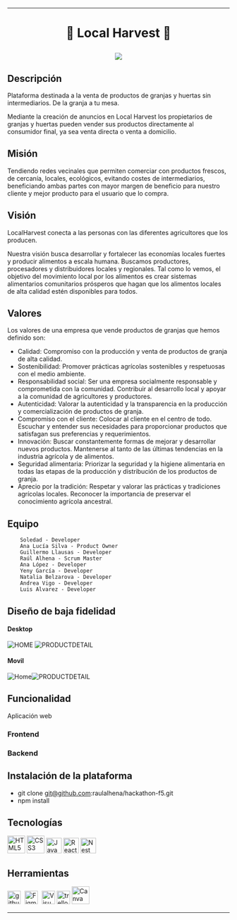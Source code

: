______________________
# <p align="center"> :carrot: Local Harvest :tomato:


  <p align="center">
   <img src="https://img.shields.io/badge/STATUS-EN%20DESAROLLO-green">
   </p>
</p>

## Descripción
Plataforma destinada a la venta de productos de granjas y huertas sin intermediarios. De la granja a tu mesa.

Mediante la creación de anuncios en Local Harvest los propietarios de granjas y huertas pueden vender sus productos directamente al consumidor final, ya sea venta directa o venta a domicilio.

## Misión

Tendiendo redes vecinales que permiten comerciar con productos frescos, de cercanía, locales, ecológicos, evitando costes de intermediarios, beneficiando ambas partes con mayor margen de beneficio para nuestro cliente y mejor producto para el usuario que lo compra.

## Visión
LocalHarvest conecta a las personas con las diferentes agricultores que los producen.

Nuestra visión busca desarrollar y fortalecer las economías locales fuertes y producir alimentos a escala humana. Buscamos productores, procesadores y distribuidores locales y regionales. Tal como lo vemos, el objetivo del movimiento local por los alimentos es crear sistemas alimentarios comunitarios prósperos que hagan que los alimentos locales de alta calidad estén disponibles para todos.

## Valores

Los valores de una empresa que vende productos de granjas que hemos definido son:

- Calidad: Compromiso con la producción y venta de productos de granja de alta calidad.
- Sostenibilidad: Promover prácticas agrícolas sostenibles y respetuosas con el medio ambiente.
- Responsabilidad social: Ser una empresa socialmente responsable y comprometida con la comunidad. Contribuir al desarrollo local y apoyar a la comunidad de agricultores y productores.
- Autenticidad: Valorar la autenticidad y la transparencia en la producción y comercialización de productos de granja.
- Compromiso con el cliente: Colocar al cliente en el centro de todo. Escuchar y entender sus necesidades para proporcionar productos que satisfagan sus preferencias y requerimientos.
- Innovación: Buscar constantemente formas de mejorar y desarrollar nuevos productos. Mantenerse al tanto de las últimas tendencias en la industria agrícola y de alimentos.
- Seguridad alimentaria: Priorizar la seguridad y la higiene alimentaria en todas las etapas de la producción y distribución de los productos de granja.
- Aprecio por la tradición: Respetar y valorar las prácticas y tradiciones agrícolas locales. Reconocer la importancia de preservar el conocimiento agrícola ancestral.

## Equipo

        Soledad - Developer
        Ana Lucía Silva - Product Owner
        Guillermo Llausas - Developer
        Raúl Alhena - Scrum Master
        Ana López - Developer
        Yeny García - Developer
        Natalia Belzarova - Developer
        Andrea Vigo - Developer
        Luis Alvarez - Developer
## Diseño de baja fidelidad
#### Desktop

![HOME](frontend\src\assets\img_README\desktop1.png)
![PRODUCTDETAIL](frontend\src\assets\img_README\desktop2.png)
#### Movil

![Home](frontend\src\assets\img_README\movil2.png)![PRODUCTDETAIL](frontend\src\assets\img_README\movil1.png)

## Funcionalidad

Aplicación web

### Frontend
### Backend



## Instalación de la plataforma

- git clone git@github.com:raulalhena/hackathon-f5.git
- npm install


## Tecnologías

<div align="">
<img src="https://profilinator.rishav.dev/skills-assets/html5-original-wordmark.svg" alt="HTML5" height="40" />
<img src="https://profilinator.rishav.dev/skills-assets/css3-original-wordmark.svg" alt="CSS3" height="40" />
<img src="https://profilinator.rishav.dev/skills-assets/javascript-original.svg" alt="JavaScript" height="35" />
<img src="https://profilinator.rishav.dev/skills-assets/react-original-wordmark.svg" alt="React" height="35" />
<img src="https://d33wubrfki0l68.cloudfront.net/e937e774cbbe23635999615ad5d7732decad182a/26072/logo-small.ede75a6b.svg" alt="Nest" height="35" </div>


## Herramientas

<div align="">
<img src="https://cdn-icons-png.flaticon.com/512/25/25231.png" alt="github" width="30" heigth="30"/>
<img style="margin: 5px" src="https://profilinator.rishav.dev/skills-assets/figma-icon.svg" alt="Figma" height="30" />
<img src="https://upload.wikimedia.org/wikipedia/commons/thumb/9/9a/Visual_Studio_Code_1.35_icon.svg/512px-Visual_Studio_Code_1.35_icon.svg.png" alt="VisualStudioCode" height="30" />
<img src="https://w7.pngwing.com/pngs/115/721/png-transparent-trello-social-icons-icon.png" alt="trello" width="30" heigth="30"/>
 <img src="https://1000marcas.net/wp-content/uploads/2020/01/logo-Canva.png" alt="Canva" width="40" heigth="40"/>


_____________________________


